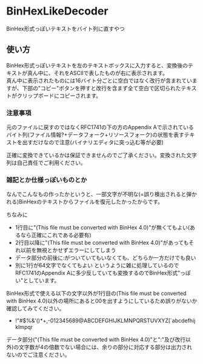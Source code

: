 # BinHexLikeDecoder
BinHex形式っぽいテキストをバイト列に直すやつ

## 使い方
BinHex形式っぽいテキストを左のテキストボックスに入力すると、変換後のテキストが真ん中に、それをASCIIで表したものが右に表示されます。<br>
真ん中に表示されたものには16バイト分ごとに空白ではなく改行が含まれていますが、下部の"コピー"ボタンを押すと改行を含まず全て空白で区切られたテキストがクリップボードにコピーされます。

### 注意事項
元のファイルに戻すのではなくRFC1741の下の方のAppendix Aで示されているバイト列(ファイル情報?+データフォーク+リソースフォーク)の状態を表すテキストを出すだけなので注意(バイナリエディタに突っ込む等が必要)

正確に変換できているかは保証できませんのでご了承ください。変換された文字列は自己責任でご利用ください。


### 雑記とか仕様っぽいものとか
なんでこんなもの作ったかというと、一部文字が不明な(=誤り検出されると弾かれる)BinHexのテキストからファイルを復元したかったからです。

ちなみに
* 1行目に"(This file must be converted with BinHex 4.0)"が無くてもよい(あるなら正確にこれである必要有)
* 2行目以降に"(This file must be converted with BinHex 4.0)"があってもそれ以前を無視とかせずエラーにしてしまう
* データ部分の前後に:がついていてもいなくても、どちらか一方だけでも良い
* 別に1行が64文字でなくてもよい
というように雑に処理しているのでRFC1741のAppendix Aに多少反していても変換するのでBinHex形式"っぽい"としています。

BinHex形式で使える以下の文字以外が1行目の(This file must be converted with BinHex 4.0)以外の場所にあると00を出すようにしているため誤りがないか確認してみてください。
* !"#$%&'()*+,-012345689@ABCDEFGHIJKLMNPQRSTUVXYZ[`abcdefhijklmpqr

データ部分("(This file must be converted with BinHex 4.0)"と":"及び改行以外)の文字数が4の倍数でない場合には、余りの部分に対応する部分は出力されないのでご注意ください。
